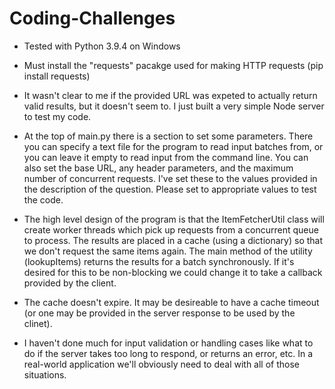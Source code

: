 # Coding-Challenges



* Tested with Python 3.9.4 on Windows

* Must install the "requests" pacakge used for making HTTP requests (pip install requests)

* It wasn't clear to me if the provided URL was expeted to actually return valid results, but it doesn't seem to. I just built a very simple Node server to test my code.

* At the top of main.py there is a section to set some parameters. There you can specify a text file for the program to read input batches from, or you can leave it empty to read input from the command line. You can also set the base URL, any header parameters, and the maximum number of concurrent requests. I've set these to the values provided in the description of the question. Please set to appropriate values to test the code.

* The high level design of the program is that the ItemFetcherUtil class will create worker threads which pick up requests from a concurrent queue to process. The results are placed in a cache (using a dictionary) so that we don't request the same items again. The main method of the utility (lookupItems) returns the results for a batch synchronously. If it's desired for this to be non-blocking we could change it to take a callback provided by the client. 

* The cache doesn't expire. It may be desireable to have a cache timeout (or one may be provided in the server response to be used by the clinet).

* I haven't done much for input validation or handling cases like what to do if the server takes too long to respond, or returns an error, etc. In a real-world application we'll obviously need to deal with all of those situations.
